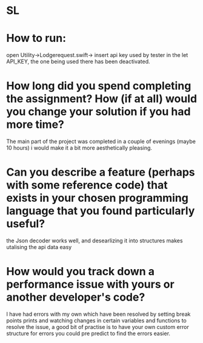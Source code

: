 # SL


# How to run:
open Utility->Lodgerequest.swift->  insert api key used by tester in the let API_KEY, the one being used there has been deactivated.

# How long did you spend completing the assignment? How (if at all) would you change your solution if you had more time?

The main part of the project was completed in a couple of evenings (maybe 10 hours) i would make it a bit more aesthetically pleasing.

# Can you describe a feature (perhaps with some reference code) that exists in your chosen programming language that you found particularly useful?

the Json decoder works well, and desearlizing it into structures makes utalising the api data easy

# How would you track down a performance issue with yours or another developer's code?
I have had errors with my own which have been resolved by setting break points prints and watching changes in certain variables and functions to resolve the issue, a good bit of practise is to have your own custom error structure for errors you could pre predict to find the errors easier. 


